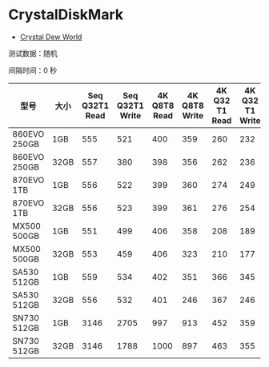 # CrystalDiskMark

- [Crystal Dew World](https://crystalmark.info/en/)

测试数据：随机

间隔时间：0 秒

| 型号         | 大小 | Seq Q32T1 Read | Seq Q32T1 Write | 4K Q8T8 Read | 4K Q8T8 Write | 4K Q32 T1 Read | 4K Q32 T1 Write | 4K Q1T1 Read | 4K Q1T1 Write |
| ------------ | ---- | -------------- | --------------- | ------------ | ------------- | -------------- | --------------- | ------------ | ------------- |
| 860EVO 250GB | 1GB  | 555            | 521             | 400          | 359           | 260            | 232             | 42           | 81            |
| 860EVO 250GB | 32GB | 557            | 380             | 398          | 356           | 262            | 236             | 34           | 82            |
| 870EVO 1TB   | 1GB  | 556            | 522             | 399          | 360           | 274            | 249             | 42           | 83            |
| 870EVO 1TB   | 32GB | 556            | 523             | 399          | 361           | 276            | 254             | 43           | 84            |
| MX500 500GB  | 1GB  | 551            | 499             | 406          | 358           | 208            | 189             | 39           | 84            |
| MX500 500GB  | 32GB | 553            | 459             | 406          | 323           | 210            | 177             | 39           | 82            |
| SA530 512GB  | 1GB  | 559            | 534             | 402          | 351           | 366            | 345             | 44           | 140           |
| SA530 512GB  | 32GB | 556            | 532             | 401          | 246           | 367            | 246             | 37           | 126           |
| SN730 512GB  | 1GB  | 3146           | 2705            | 997          | 913           | 452            | 359             | 54           | 210           |
| SN730 512GB  | 32GB | 3146           | 1788            | 1000         | 897           | 463            | 355             | 46           | 211           |

